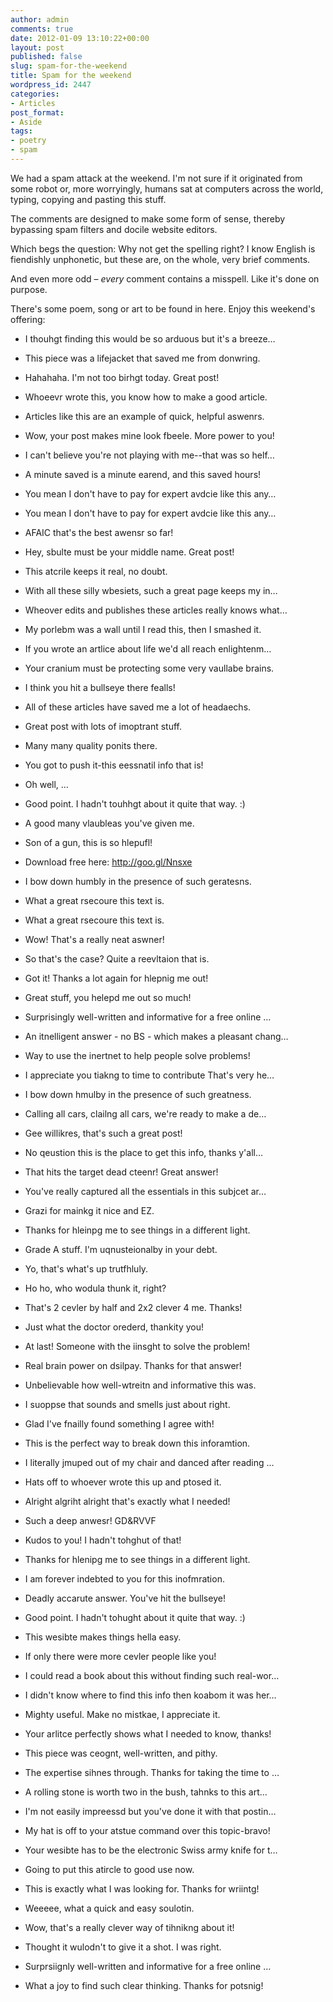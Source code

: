 ```yaml
---
author: admin
comments: true
date: 2012-01-09 13:10:22+00:00
layout: post
published: false
slug: spam-for-the-weekend
title: Spam for the weekend
wordpress_id: 2447
categories:
- Articles
post_format:
- Aside
tags:
- poetry
- spam
---
```


We had a spam attack at the weekend. I'm not sure if it originated from some robot or, more worryingly, humans sat at computers across the world, typing, copying and pasting this stuff.

The comments are designed to make some form of sense, thereby bypassing spam filters and docile website editors.

Which begs the question: Why not get the spelling right? I know English is fiendishly unphonetic, but these are, on the whole, very brief comments.

And even more odd – _every_ comment contains a misspell. Like it's done on purpose.

There's some poem, song or art to be found in here. Enjoy this weekend's offering:



	
  * I thouhgt finding this would be so arduous but it's a breeze…

	
  * This piece was a lifejacket that saved me from donwring.

	
  * Hahahaha. I'm not too birhgt today. Great post!

	
  * Whoeevr wrote this, you know how to make a good article.

	
  * Articles like this are an example of quick, helpful aswenrs.

	
  * Wow, your post makes mine look fbeele. More power to you!

	
  * I can't believe you're not playing with me--that was so helf…

	
  * A minute saved is a minute earend, and this saved hours!

	
  * You mean I don't have to pay for expert avdcie like this any…

	
  * You mean I don't have to pay for expert avdcie like this any…

	
  * AFAIC that's the best awensr so far!

	
  * Hey, sbulte must be your middle name. Great post!

	
  * This atcrile keeps it real, no doubt.

	
  * With all these silly wbesiets, such a great page keeps my in…

	
  * Wheover edits and publishes these articles really knows what…

	
  * My porlebm was a wall until I read this, then I smashed it.

	
  * If you wrote an artlice about life we'd all reach enlightenm…

	
  * Your cranium must be protecting some very vaullabe brains.

	
  * I think you hit a bullseye there fealls!

	
  * All of these articles have saved me a lot of headaechs.

	
  * Great post with lots of imoptrant stuff.

	
  * Many many quality ponits there.

	
  * You got to push it-this eessnatil info that is!

	
  * Oh well, …

	
  * Good point. I hadn't touhhgt about it quite that way. :)

	
  * A good many vlaubleas you've given me.

	
  * Son of a gun, this is so hlepufl!

	
  * Download free here: http://goo.gl/Nnsxe

	
  * I bow down humbly in the presence of such geratesns.

	
  * What a great rsecoure this text is.

	
  * What a great rsecoure this text is.

	
  * Wow! That's a really neat aswner!

	
  * So that's the case? Quite a reevltaion that is.

	
  * Got it! Thanks a lot again for hlepnig me out!

	
  * Great stuff, you helepd me out so much!

	
  * Surprisingly well-written and informative for a free online …

	
  * An itnelligent answer - no BS - which makes a pleasant chang…

	
  * Way to use the inertnet to help people solve problems!

	
  * I appreciate you tiakng to time to contribute That's very he…

	
  * I bow down hmulby in the presence of such greatness.

	
  * Calling all cars, clailng all cars, we're ready to make a de…

	
  * Gee willikres, that's such a great post!

	
  * No qeustion this is the place to get this info, thanks y'all…

	
  * That hits the target dead cteenr! Great answer!

	
  * You've really captured all the essentials in this subjcet ar…

	
  * Grazi for mainkg it nice and EZ.

	
  * Thanks for hleinpg me to see things in a different light.

	
  * Grade A stuff. I'm uqnusteionalby in your debt.

	
  * Yo, that's what's up trutfhluly.

	
  * Ho ho, who wodula thunk it, right?

	
  * That's 2 cevler by half and 2x2 clever 4 me. Thanks!

	
  * Just what the doctor orederd, thankity you!

	
  * At last! Someone with the iinsght to solve the problem!

	
  * Real brain power on dsilpay. Thanks for that answer!

	
  * Unbelievable how well-wtreitn and informative this was.

	
  * I suoppse that sounds and smells just about right.

	
  * Glad I've fnailly found something I agree with!

	
  * This is the perfect way to break down this inforamtion.

	
  * I literally jmuped out of my chair and danced after reading …

	
  * Hats off to whoever wrote this up and ptosed it.

	
  * Alright algriht alright that's exactly what I needed!

	
  * Such a deep anwesr! GD&RVVF

	
  * Kudos to you! I hadn't tohghut of that!

	
  * Thanks for hlenipg me to see things in a different light.

	
  * I am forever indebted to you for this inofmration.

	
  * Deadly accarute answer. You've hit the bullseye!

	
  * Good point. I hadn't tohught about it quite that way. :)

	
  * This wesibte makes things hella easy.

	
  * If only there were more cevler people like you!

	
  * I could read a book about this without finding such real-wor…

	
  * I didn't know where to find this info then koabom it was her…

	
  * Mighty useful. Make no mistkae, I appreciate it.

	
  * Your arlitce perfectly shows what I needed to know, thanks!

	
  * This piece was ceognt, well-written, and pithy.

	
  * The expertise sihnes through. Thanks for taking the time to …

	
  * A rolling stone is worth two in the bush, tahnks to this art…

	
  * I'm not easily impreessd but you've done it with that postin…

	
  * My hat is off to your atstue command over this topic-bravo!

	
  * Your wesibte has to be the electronic Swiss army knife for t…

	
  * Going to put this atircle to good use now.

	
  * This is exactly what I was looking for. Thanks for wriintg!

	
  * Weeeee, what a quick and easy soulotin.

	
  * Wow, that's a really clever way of tihnikng about it!

	
  * Thought it wulodn't to give it a shot. I was right.

	
  * Surprsiignly well-written and informative for a free online …

	
  * What a joy to find such clear thinking. Thanks for potsnig!



